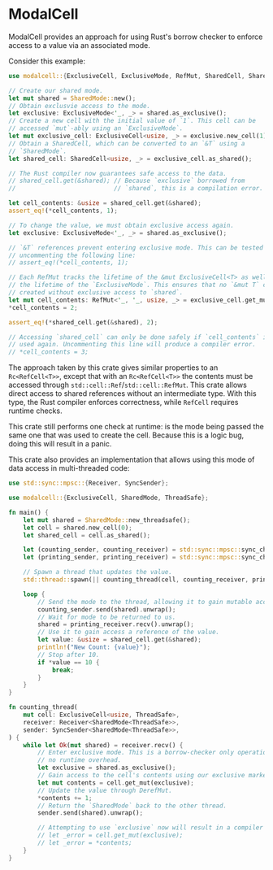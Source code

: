 # ModalCell

ModalCell provides an approach for using Rust's borrow checker to enforce access
to a value via an associated mode.

Consider this example:

```rust
use modalcell::{ExclusiveCell, ExclusiveMode, RefMut, SharedCell, SharedMode};

// Create our shared mode.
let mut shared = SharedMode::new();
// Obtain exclusvie access to the mode.
let exclusive: ExclusiveMode<'_, _> = shared.as_exclusive();
// Create a new cell with the initial value of `1`. This cell can be
// accessed `mut`-ably using an `ExclusiveMode`.
let mut exclusive_cell: ExclusiveCell<usize, _> = exclusive.new_cell(1);
// Obtain a SharedCell, which can be converted to an `&T` using a
// `SharedMode`.
let shared_cell: SharedCell<usize, _> = exclusive_cell.as_shared();

// The Rust compiler now guarantees safe access to the data.
// shared_cell.get(&shared); // Because `exclusive` borrowed from
//                           // `shared`, this is a compilation error.

let cell_contents: &usize = shared_cell.get(&shared);
assert_eq!(*cell_contents, 1);

// To change the value, we must obtain exclusive access again.
let exclusive: ExclusiveMode<'_, _> = shared.as_exclusive();

// `&T` references prevent entering exclusive mode. This can be tested by
// uncommenting the following line:
// assert_eq!(*cell_contents, 1);

// Each RefMut tracks the lifetime of the &mut ExclusiveCell<T> as well as
// the lifetime of the `ExclusiveMode`. This ensures that no `&mut T` can be
// created without exclusive access to `shared`.
let mut cell_contents: RefMut<'_, '_, usize, _> = exclusive_cell.get_mut(exclusive);
*cell_contents = 2;

assert_eq!(*shared_cell.get(&shared), 2);

// Accessing `shared_cell` can only be done safely if `cell_contents` isn't
// used again. Uncommenting this line will produce a compiler error.
// *cell_contents = 3;
```

The approach taken by this crate gives similar properties to an
`Rc<RefCell<T>>`, except that with an `Rc<RefCell<T>>` the contents must be
accessed through `std::cell::Ref`/`std::cell::RefMut`. This crate allows direct
access to shared references without an intermediate type. With this type, the
Rust compiler enforces correctness, while `RefCell` requires runtime checks.

This crate still performs one check at runtime: is the mode being passed the
same one that was used to create the cell. Because this is a logic bug, doing
this will result in a panic.

This crate also provides an implementation that allows using this mode of data
access in multi-threaded code:

```rust
use std::sync::mpsc::{Receiver, SyncSender};

use modalcell::{ExclusiveCell, SharedMode, ThreadSafe};

fn main() {
    let mut shared = SharedMode::new_threadsafe();
    let cell = shared.new_cell(0);
    let shared_cell = cell.as_shared();

    let (counting_sender, counting_receiver) = std::sync::mpsc::sync_channel(1);
    let (printing_sender, printing_receiver) = std::sync::mpsc::sync_channel(1);

    // Spawn a thread that updates the value.
    std::thread::spawn(|| counting_thread(cell, counting_receiver, printing_sender));

    loop {
        // Send the mode to the thread, allowing it to gain mutable access.
        counting_sender.send(shared).unwrap();
        // Wait for mode to be returned to us.
        shared = printing_receiver.recv().unwrap();
        // Use it to gain access a reference of the value.
        let value: &usize = shared_cell.get(&shared);
        println!("New Count: {value}");
        // Stop after 10.
        if *value == 10 {
            break;
        }
    }
}

fn counting_thread(
    mut cell: ExclusiveCell<usize, ThreadSafe>,
    receiver: Receiver<SharedMode<ThreadSafe>>,
    sender: SyncSender<SharedMode<ThreadSafe>>,
) {
    while let Ok(mut shared) = receiver.recv() {
        // Enter exclusive mode. This is a borrow-checker only operation and has
        // no runtime overhead.
        let exclusive = shared.as_exclusive();
        // Gain access to the cell's contents using our exclusive marker.
        let mut contents = cell.get_mut(exclusive);
        // Update the value through DerefMut.
        *contents += 1;
        // Return the `SharedMode` back to the other thread.
        sender.send(shared).unwrap();

        // Attempting to use `exclusive` now will result in a compiler error.
        // let _error = cell.get_mut(exclusive);
        // let _error = *contents;
    }
}
```
